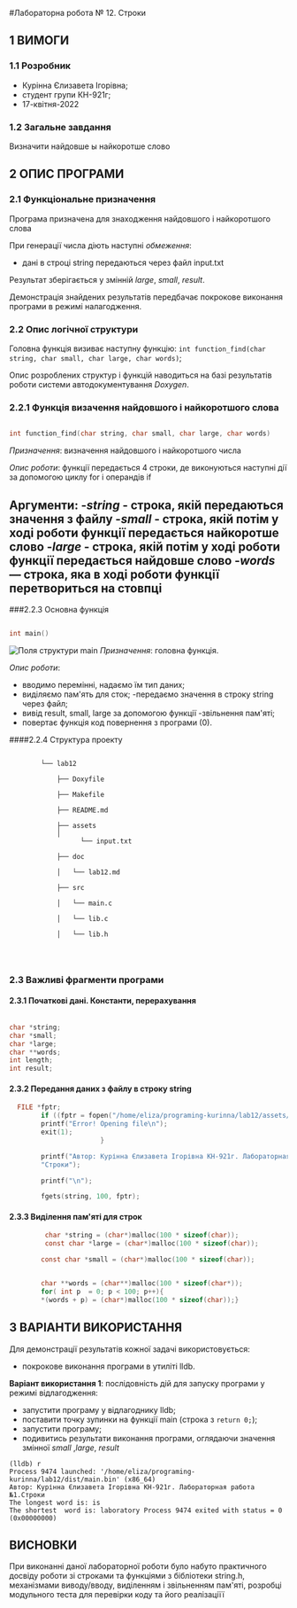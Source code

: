 ﻿#Лабораторна робота № 12. Строки

## 1 ВИМОГИ

### 1.1 Розробник

* Курінна Єлизавета Ігорівна;
* студент групи КН-921г;
* 17-квітня-2022

### 1.2 Загальне завдання

Визначити найдовше ы найкоротше слово


## 2 ОПИС ПРОГРАМИ

### 2.1 Функціональне призначення

Програма призначена для знаходження найдовшого і найкоротшого слова

При генерації  числа діють наступні *обмеження*:

- дані в строці string передаються через файл input.txt

Результат зберігається у змінній  *large*, *small*, *result*.

Демонстрація знайдених результатів передбачає покрокове виконання програми в режимі налагодження.

### 2.2 Опис логічної структури

Головна функція визиває наступну функцію: `int function_find(char string, char small, char large, char words)`;



Опис розроблених структур і функцій наводиться на базі результатів роботи системи автодокументування *Doxygen*.

### 2.2.1 Функція визачення найдовшого і найкоротшого слова
```c

int function_find(char string, char small, char large, char words)

```

*Призначення*: визначення найдовшого і найкоротшого числа

*Опис роботи*: функції передається  4 строки, де виконуються наступні дії за допомогою циклу for і операндів if

**Аргументи**: 
-*string* - строка, якій передаються значення з файлу
-*small* - строка, якій потім у ході роботи функції передається найкоротше слово
-*large* -  строка, якій потім у ході роботи функції передається найдовше слово
-*words* — строка, яка в ході роботи функції перетвориться на стовпці
-


###2.2.3 Основна функція

```c

int main()

```
![Поля структури main](assets/1.png)
*Призначення*: головна функція.

*Опис роботи*:

- вводимо перемінні, надаємо їм тип даних;
- виділяємо пам'ять для сток;
-передаємо значення в строку string через файл;
- вивід result, small, large за допомогою  функції
-звільнення пам'яті;
- повертає функція код повернення з програми (0).


####2.2.4 Структура проекту

```

        └── lab12

            ├── Doxyfile

            ├── Makefile

            ├── README.md

            ├── assets
            │
                  └── input.txt

            ├── doc

            │   └── lab12.md

            ├── src

            │   └── main.c

            │   └── lib.c 

            │   └── lib.h
        



```

### 2.3 Важливі фрагменти програми

#### 2.3.1 Початкові дані. Константи, перерахування

```c

char *string;
char *small;
char *large;
char **words;
int length;
int result;
```

#### 2.3.2 Передання даних з файлу в строку string

```c
  FILE *fptr;
        if ((fptr = fopen("/home/eliza/programing-kurinna/lab12/assets/input.txt", "r")) == NULL) {
        printf("Error! Opening file\n");
        exit(1);
                       }                                                               

        printf("Автор: Курінна Єлизавета Ігорівна КН-921г. Лабораторная работа №1."
        "Строки");

        printf("\n");

        fgets(string, 100, fptr);

```
#### 2.3.3 Виділення пам'яті для строк
        

```c
         char *string = (char*)malloc(100 * sizeof(char));
         const char *large = (char*)malloc(100 * sizeof(char));

        const char *small = (char*)malloc(100 * sizeof(char));


        char **words = (char**)malloc(100 * sizeof(char*));
        for( int p  = 0; p < 100; p++){
        *(words + p) = (char*)malloc(100 * sizeof(char));}


```


## 3 ВАРІАНТИ ВИКОРИСТАННЯ

Для демонстрації результатів кожної задачі використовується:

- покрокове виконання програми в утиліті lldb.

**Варіант використання 1**: послідовність дій для запуску програми у режимі відлагодження:

- запустити програму у відлагоднику lldb;
- поставити точку зупинки на функції main (строка з `return 0;`);
- запустити програму;
- подивитись результати виконання програми, оглядаючи значення змінної *small* ,*large*, *result*

```
(lldb) r
Process 9474 launched: '/home/eliza/programing-kurinna/lab12/dist/main.bin' (x86_64)
Автор: Курінна Єлизавета Ігорівна КН-921г. Лабораторная работа №1.Строки
The longest word is: is
The shortest  word is: laboratory Process 9474 exited with status = 0 (0x00000000) 

```

## ВИСНОВКИ

При виконанні даної лабораторної роботи було набуто практичного досвіду роботи зі строками та функціями з бібліотеки string.h, механізмами виводу/вводу, виділенням і звільненням пам'яті, розробці модульного теста для перевірки коду та його реалізаціїї

